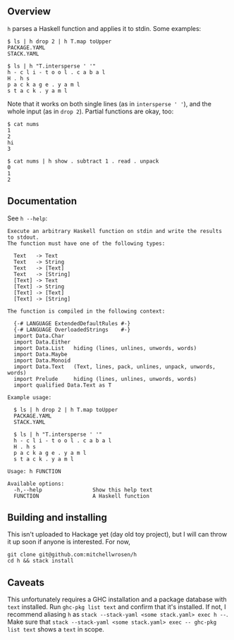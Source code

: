 ## Overview

`h` parses a Haskell function and applies it to stdin. Some examples:

```
$ ls | h drop 2 | h T.map toUpper
PACKAGE.YAML
STACK.YAML

$ ls | h "T.intersperse ' '"
h - c l i - t o o l . c a b a l
H . h s
p a c k a g e . y a m l
s t a c k . y a m l
```

Note that it works on both single lines (as in `intersperse ' '`), and the whole input (as in `drop 2`).
Partial functions are okay, too:

```
$ cat nums
1
2
hi
3

$ cat nums | h show . subtract 1 . read . unpack
0
1
2
```

## Documentation


See `h --help`:

```
Execute an arbitrary Haskell function on stdin and write the results to stdout.
The function must have one of the following types:

  Text   -> Text
  Text   -> String
  Text   -> [Text]
  Text   -> [String]
  [Text] -> Text
  [Text] -> String
  [Text] -> [Text]
  [Text] -> [String]

The function is compiled in the following context:

  {-# LANGUAGE ExtendedDefaultRules #-}
  {-# LANGUAGE OverloadedStrings    #-}
  import Data.Char
  import Data.Either
  import Data.List   hiding (lines, unlines, unwords, words)
  import Data.Maybe
  import Data.Monoid
  import Data.Text   (Text, lines, pack, unlines, unpack, unwords, words)
  import Prelude     hiding (lines, unlines, unwords, words)
  import qualified Data.Text as T

Example usage:

  $ ls | h drop 2 | h T.map toUpper
  PACKAGE.YAML
  STACK.YAML

  $ ls | h "T.intersperse ' '"
  h - c l i - t o o l . c a b a l
  H . h s
  p a c k a g e . y a m l
  s t a c k . y a m l

Usage: h FUNCTION

Available options:
  -h,--help                Show this help text
  FUNCTION                 A Haskell function
```

## Building and installing

This isn't uploaded to Hackage yet (day old toy project), but I will can throw it up soon if anyone is interested. For now,

```
git clone git@github.com:mitchellwrosen/h
cd h && stack install
```

## Caveats

This unfortunately requires a GHC installation and a package database with `text` installed. Run `ghc-pkg list text` and
confirm that it's installed. If not, I recommend aliasing `h` as `stack --stack-yaml <some stack.yaml> exec h --`. 
Make sure that `stack --stack-yaml <some stack.yaml> exec -- ghc-pkg list text` shows a `text` in scope.

